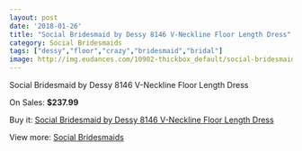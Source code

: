 ```yaml
---
layout: post
date: '2018-01-26'
title: "Social Bridesmaid by Dessy 8146 V-Neckline Floor Length Dress"
category: Social Bridesmaids
tags: ["dessy","floor","crazy","bridesmaid","bridal"]
image: http://img.eudances.com/10902-thickbox_default/social-bridesmaid-by-dessy-8146-v-neckline-floor-length-dress.jpg
---
```

Social Bridesmaid by Dessy 8146 V-Neckline Floor Length Dress

On Sales: **$237.99**
<a href="https://www.eudances.com/en/social-bridesmaids/3484-social-bridesmaid-by-dessy-8146-v-neckline-floor-length-dress.html"><amp-img layout="responsive" width="600" height="600" src="//img.eudances.com/10902-thickbox_default/social-bridesmaid-by-dessy-8146-v-neckline-floor-length-dress.jpg" alt="Social Bridesmaid by Dessy 8146 V-Neckline Floor Length Dress 0" /></a>
<a href="https://www.eudances.com/en/social-bridesmaids/3484-social-bridesmaid-by-dessy-8146-v-neckline-floor-length-dress.html"><amp-img layout="responsive" width="600" height="600" src="//img.eudances.com/10905-thickbox_default/social-bridesmaid-by-dessy-8146-v-neckline-floor-length-dress.jpg" alt="Social Bridesmaid by Dessy 8146 V-Neckline Floor Length Dress 1" /></a>
<a href="https://www.eudances.com/en/social-bridesmaids/3484-social-bridesmaid-by-dessy-8146-v-neckline-floor-length-dress.html"><amp-img layout="responsive" width="600" height="600" src="//img.eudances.com/10904-thickbox_default/social-bridesmaid-by-dessy-8146-v-neckline-floor-length-dress.jpg" alt="Social Bridesmaid by Dessy 8146 V-Neckline Floor Length Dress 2" /></a>
<a href="https://www.eudances.com/en/social-bridesmaids/3484-social-bridesmaid-by-dessy-8146-v-neckline-floor-length-dress.html"><amp-img layout="responsive" width="600" height="600" src="//img.eudances.com/10903-thickbox_default/social-bridesmaid-by-dessy-8146-v-neckline-floor-length-dress.jpg" alt="Social Bridesmaid by Dessy 8146 V-Neckline Floor Length Dress 3" /></a>

Buy it: [Social Bridesmaid by Dessy 8146 V-Neckline Floor Length Dress](https://www.eudances.com/en/social-bridesmaids/3484-social-bridesmaid-by-dessy-8146-v-neckline-floor-length-dress.html "Social Bridesmaid by Dessy 8146 V-Neckline Floor Length Dress")

View more: [Social Bridesmaids](https://www.eudances.com/en/66-Social-Bridesmaids "Social Bridesmaids")